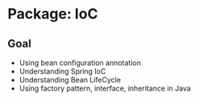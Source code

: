 # Package: IoC
## Goal
- Using bean configuration annotation
- Understanding Spring IoC
- Understanding Bean LifeCycle
- Using factory pattern, interface, inheritance in Java 